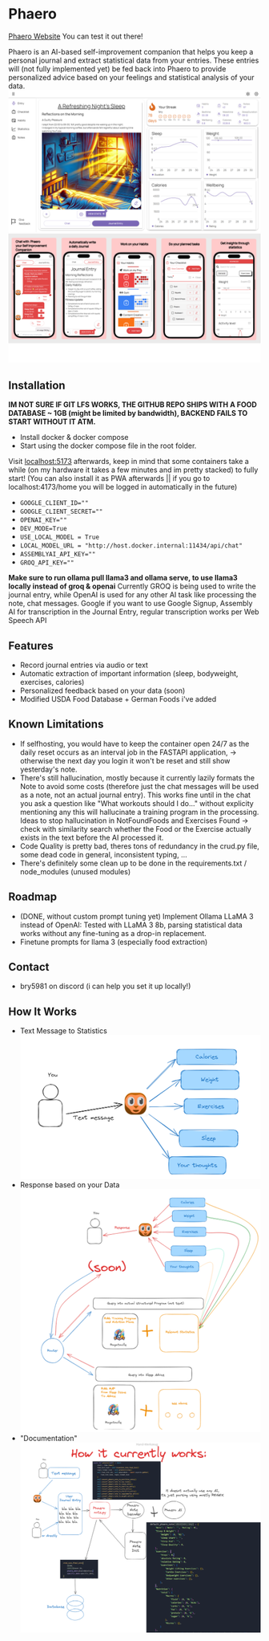 # Phaero

[Phaero Website](https://phaero.net)
You can test it out there!

Phaero is an AI-based self-improvement companion that helps you keep a personal journal and extract statistical data from your entries. These entries will (not fully implemented yet) be fed back into Phaero to provide personalized advice based on your feelings and statistical analysis of your data.
![Example](images/Example.png)
![MobileView](images/MobileView.png)

## Installation

**IM NOT SURE IF GIT LFS WORKS, THE GITHUB REPO SHIPS WITH A FOOD DATABASE ~ 1GB (might be limited by bandwidth), BACKEND FAILS TO START WITHOUT IT ATM.**

- Install docker & docker compose
- Start using the docker compose file in the root folder.

Visit [localhost:5173](http://localhost:5173/signup) afterwards, keep in mind that some containers take a while (on my hardware it takes a few minutes and im pretty stacked) to fully start!
(You can also install it as PWA afterwards || if you go to localhost:4173/home you will be logged in automatically in the future)

- `GOOGLE_CLIENT_ID=""`
- `GOOGLE_CLIENT_SECRET=""`
- `OPENAI_KEY=""`
- `DEV_MODE=True`
- `USE_LOCAL_MODEL = True`
- `LOCAL_MODEL_URL = "http://host.docker.internal:11434/api/chat"`
- `ASSEMBLYAI_API_KEY=""`
- `GROQ_API_KEY=""`

**Make sure to run ollama pull llama3 and ollama serve, to use llama3 locally instead of groq & openai**
Currently GROQ is being used to write the journal entry, while OpenAI is used for any other AI task like processing the note, chat messages.
Google if you want to use Google Signup, Assembly AI for transcription in the Journal Entry, regular transcription works per Web Speech API

## Features

- Record journal entries via audio or text
- Automatic extraction of important information (sleep, bodyweight, exercises, calories)
- Personalized feedback based on your data (soon)
- Modified USDA Food Database + German Foods i've added

## Known Limitations

- If selfhosting, you would have to keep the container open 24/7 as the daily reset occurs as an interval job in the FASTAPI application, -> otherwise the next day you login it won't be reset and still show yesterday's note.
- There's still hallucination, mostly because it currently lazily formats the Note to avoid some costs (therefore just the chat messages will be used as a note, not an actual journal entry). This works fine until in the chat you ask a question like "What workouts should I do..." without explicity mentioning any this will hallucinate a training program in the processing.
Ideas to stop hallucination in NotFoundFoods and Exercises Found -> check with similarity search whether the Food or the Exercise actually exists in the text before the AI processed it.
- Code Quality is pretty bad, theres tons of redundancy in the crud.py file, some dead code in general, inconsistent typing, ...
- There's definitely some clean up to be done in the requirements.txt / node_modules (unused modules)

## Roadmap

- (DONE, without custom prompt tuning yet) Implement Ollama LLaMA 3 instead of OpenAI: Tested with LLaMA 3 8b, parsing statistical data works without any fine-tuning as a drop-in replacement.
- Finetune prompts for llama 3 (especially food extraction)

## Contact

- bry5981 on discord (i can help you set it up locally!)

## How It Works

- Text Message to Statistics
![How It Works 1](images/HowItWorks1.png)
- Response based on your Data
![How It Works 2](images/HowItWorks2.png)
- "Documentation"
![How It Works 3](images/HowItWorks3.png)
